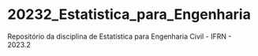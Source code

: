# 20232_Estatistica_para_Engenharia
Repositório da disciplina de Estatística para Engenharia Civil - IFRN - 2023.2
